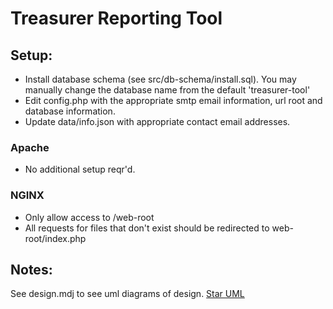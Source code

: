 
Treasurer Reporting Tool
========================

Setup:
--------

* Install database schema (see src/db-schema/install.sql). You may manually change the database name from the default 'treasurer-tool'
* Edit config.php with the appropriate smtp email information, url root and database information.
* Update data/info.json with appropriate contact email addresses.

### Apache

* No additional setup reqr'd.

### NGINX

* Only allow access to /web-root
* All requests for files that don't exist should be redirected to web-root/index.php

Notes: 
---------

See design.mdj to see uml diagrams of design. [Star UML](http://staruml.io)